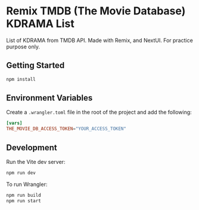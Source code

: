 # Remix TMDB (The Movie Database) KDRAMA List

List of KDRAMA from TMDB API. Made with Remix, and NextUI. For practice purpose only.

## Getting Started

```sh
npm install
```

## Environment Variables

Create a `.wrangler.toml` file in the root of the project and add the following:

```toml
[vars]
THE_MOVIE_DB_ACCESS_TOKEN="YOUR_ACCESS_TOKEN"
```

## Development

Run the Vite dev server:

```sh
npm run dev
```

To run Wrangler:

```sh
npm run build
npm run start
```
